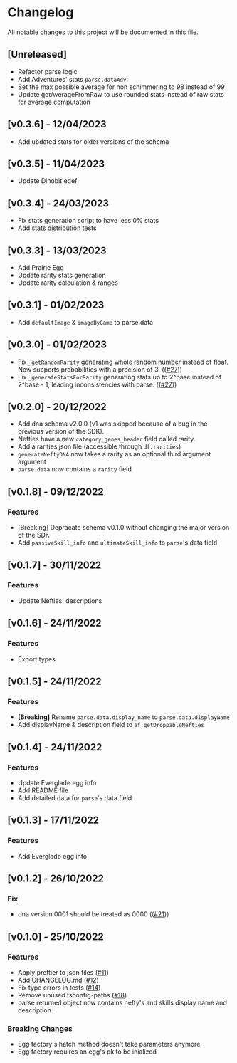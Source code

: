 # Changelog

All notable changes to this project will be documented in this file.

## [Unreleased]

- Refactor parse logic
- Add Adventures' stats `parse.dataAdv`:
- Set the max possible average for non schimmering to 98 instead of 99
- Update getAverageFromRaw to use rounded stats instead of raw stats for average computation

## [v0.3.6] - 12/04/2023

- Add updated stats for older versions of the schema

## [v0.3.5] - 11/04/2023

- Update Dinobit edef

## [v0.3.4] - 24/03/2023

- Fix stats generation script to have less 0% stats
- Add stats distribution tests

## [v0.3.3] - 13/03/2023

- Add Prairie Egg
- Update rarity stats generation
- Update rarity calculation & ranges

## [v0.3.1] - 01/02/2023

- Add `defaultImage` & `imageByGame` to parse.data

## [v0.3.0] - 01/02/2023

- Fix `_getRandomRarity` generating whole random number instead of float. Now supports probabilities with a precision of 3. (([#27](https://github.com/Aurory-Game/dna/issues/27)))
- Fix `_generateStatsForRarity` generating stats up to 2^base instead of 2^base - 1, leading inconsistencies with parse. (([#27](https://github.com/Aurory-Game/dna/issues/27)))

## [v0.2.0] - 20/12/2022

- Add dna schema v2.0.0 (v1 was skipped because of a bug in the previous version of the SDK).
- Nefties have a new `category_genes_header` field called rarity.
- Add a rarities json file (accessible through `df.rarities`)
- `generateNeftyDNA` now takes a rarity as an optional third argument argument
- `parse.data` now contains a `rarity` field

## [v0.1.8] - 09/12/2022

### Features

- [Breaking] Depracate schema v0.1.0 without changing the major version of the SDK
- Add `passiveSkill_info` and `ultimateSkill_info` to `parse`'s data field

## [v0.1.7] - 30/11/2022

### Features

- Update Nefties' descriptions

## [v0.1.6] - 24/11/2022

### Features

- Export types

## [v0.1.5] - 24/11/2022

### Features

- **[Breaking]** Rename `parse.data.display_name` to `parse.data.displayName`
- Add displayName & description field to `ef.getDroppableNefties`

## [v0.1.4] - 24/11/2022

### Features

- Update Everglade egg info
- Add README file
- Add detailed data for `parse`'s data field

## [v0.1.3] - 17/11/2022

### Features

- Add Everglade egg info

## [v0.1.2] - 26/10/2022

### Fix

- dna version 0001 should be treated as 0000 (([#21](https://github.com/Aurory-Game/dna/issues/21)))

## [v0.1.0] - 25/10/2022

### Features

- Apply prettier to json files ([#11](https://github.com/Aurory-Game/dna/issues/11))
- Add CHANGELOG.md ([#12](https://github.com/Aurory-Game/dna/issues/12))
- Fix type errors in tests ([#14](https://github.com/Aurory-Game/dna/issues/14))
- Remove unused tsconfig-paths ([#18](https://github.com/Aurory-Game/dna/issues/18))
- parse returned object now contains nefty's and skills display name and description.

### Breaking Changes

- Egg factory's hatch method doesn't take parameters anymore
- Egg factory requires an egg's pk to be inialized
